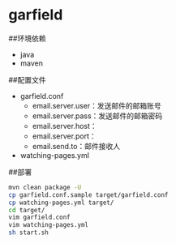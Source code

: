 # garfield

##环境依赖

- java
- maven

##配置文件

- garfield.conf
	- email.server.user：发送邮件的邮箱账号
	- email.server.pass：发送邮件的邮箱密码
	- email.server.host：
	- email.server.port：
	- email.send.to：邮件接收人
- watching-pages.yml

##部署
```bash
mvn clean package -U
cp garfield.conf.sample target/garfield.conf
cp watching-pages.yml target/
cd target/
vim garfield.conf
vim watching-pages.yml
sh start.sh
```